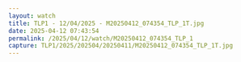 ```yaml
---
layout: watch
title: TLP1 - 12/04/2025 - M20250412_074354_TLP_1T.jpg
date: 2025-04-12 07:43:54
permalink: /2025/04/12/watch/M20250412_074354_TLP_1
capture: TLP1/2025/202504/20250411/M20250412_074354_TLP_1T.jpg
---
```

